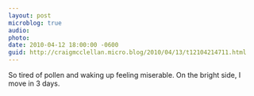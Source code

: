 ```yaml
---
layout: post
microblog: true
audio: 
photo: 
date: 2010-04-12 18:00:00 -0600
guid: http://craigmcclellan.micro.blog/2010/04/13/t12104214711.html
---
```

So tired of pollen and waking up feeling miserable. On the bright side, I move in 3 days.
